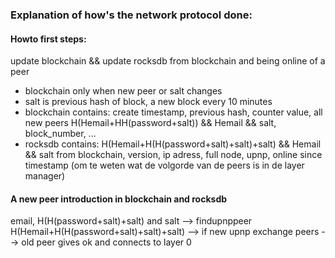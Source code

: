 ### Explanation of how's the network protocol done:

#### Howto first steps:

update blockchain && update rocksdb from blockchain and being online of a peer
- blockchain only when new peer or salt changes
- salt is previous hash of block, a new block every 10 minutes
- blockchain contains: create timestamp, previous hash, counter value, all new peers H(Hemail+HH(password+salt)) && Hemail && salt, block_number, ...
- rocksdb contains: H(Hemail+H(H(password+salt)+salt)+salt) && Hemail && salt from blockchain, version, ip adress, full node, upnp, online since timestamp (om te weten wat de volgorde van de peers is in de layer manager)

#### A new peer introduction in blockchain and rocksdb

email, H(H(password+salt)+salt) and salt --> findupnppeer H(Hemail+H(H(password+salt)+salt)+salt) --> if new upnp exchange peers --> old peer gives ok and connects to layer 0  
